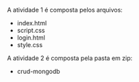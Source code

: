 A atividade 1 é composta pelos arquivos:
 - index.html
 - script.css
 - login.html
 - style.css

A atividade 2 é composta pela pasta em zip:
 - crud-mongodb
